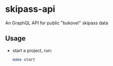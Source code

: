 # skipass-api
An GraphQL API for public "bukovel" skipass data

## Usage
- start a project, run:
  ```sh
  make start
  ```